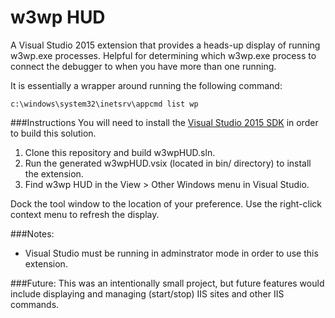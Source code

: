 # w3wp HUD
A Visual Studio 2015 extension that provides a heads-up display of running w3wp.exe processes. Helpful for determining which w3wp.exe process to connect the debugger to when you have more than one running.

It is essentially a wrapper around running the following command:
```
c:\windows\system32\inetsrv\appcmd list wp
```
###Instructions
You will need to install the [Visual Studio 2015 SDK](https://msdn.microsoft.com/en-us/library/bb166441.aspx) in order to build this solution. 

1. Clone this repository and build w3wpHUD.sln.
2. Run the generated w3wpHUD.vsix (located in bin/ directory) to install the extension.
3. Find w3wp HUD in the View > Other Windows menu in Visual Studio.

Dock the tool window to the location of your preference. Use the right-click context menu to refresh the display.

###Notes:
* Visual Studio must be running in adminstrator mode in order to use this extension.

###Future:
This was an intentionally small project, but future features would include displaying and managing (start/stop) IIS sites and other IIS commands.

